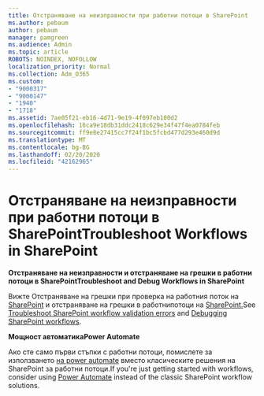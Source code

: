 ```yaml
---
title: Отстраняване на неизправности при работни потоци в SharePoint
ms.author: pebaum
author: pebaum
manager: pamgreen
ms.audience: Admin
ms.topic: article
ROBOTS: NOINDEX, NOFOLLOW
localization_priority: Normal
ms.collection: Adm_O365
ms.custom:
- "9000317"
- "9000147"
- "1940"
- "1718"
ms.assetid: 7ae05f21-eb16-4d71-9e19-4f097eb100d2
ms.openlocfilehash: 16ca9e18db31ddc2418c629e34f47f4ea0784feb
ms.sourcegitcommit: ff9e8e27415cc7f24f1bc5fcbd477d293e460d9d
ms.translationtype: MT
ms.contentlocale: bg-BG
ms.lasthandoff: 02/20/2020
ms.locfileid: "42162965"
---
```

# <a name="troubleshoot-workflows-in-sharepoint"></a><span data-ttu-id="c5ad2-102">Отстраняване на неизправности при работни потоци в SharePoint</span><span class="sxs-lookup"><span data-stu-id="c5ad2-102">Troubleshoot Workflows in SharePoint</span></span>

<span data-ttu-id="c5ad2-103">**Отстраняване на неизправности и отстраняване на грешки в работни потоци в SharePoint**</span><span class="sxs-lookup"><span data-stu-id="c5ad2-103">**Troubleshoot and Debug Workflows in SharePoint**</span></span>

<span data-ttu-id="c5ad2-104">Вижте Отстраняване на грешки при проверка на работния поток на [SharePoint](https://docs.microsoft.com/sharepoint/dev/general-development/troubleshooting-sharepoint-server-workflow-validation-errors-in-visio) и отстраняване на грешки в работнипотоци на [SharePoint.](https://docs.microsoft.com/sharepoint/dev/general-development/debugging-sharepoint-server-workflows)</span><span class="sxs-lookup"><span data-stu-id="c5ad2-104">See [Troubleshoot SharePoint workflow validation errors](https://docs.microsoft.com/sharepoint/dev/general-development/troubleshooting-sharepoint-server-workflow-validation-errors-in-visio) and [Debugging SharePoint workflows](https://docs.microsoft.com/sharepoint/dev/general-development/debugging-sharepoint-server-workflows).</span></span>

<span data-ttu-id="c5ad2-105">**Мощност автоматика**</span><span class="sxs-lookup"><span data-stu-id="c5ad2-105">**Power Automate**</span></span>

<span data-ttu-id="c5ad2-106">Ако сте само първи стъпки с работни потоци, помислете за използването [на power automate](https://docs.microsoft.com/power-automate/modern-approvals) вместо класическите решения на SharePoint за работни потоци.</span><span class="sxs-lookup"><span data-stu-id="c5ad2-106">If you're just getting started with workflows, consider using [Power Automate](https://docs.microsoft.com/power-automate/modern-approvals) instead of the classic SharePoint workflow solutions.</span></span>
